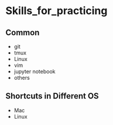 # Skills_for_practicing
## Common
- git
- tmux 
- Linux
- vim 
- jupyter notebook
- others

## Shortcuts in Different OS
- Mac
- Linux 
